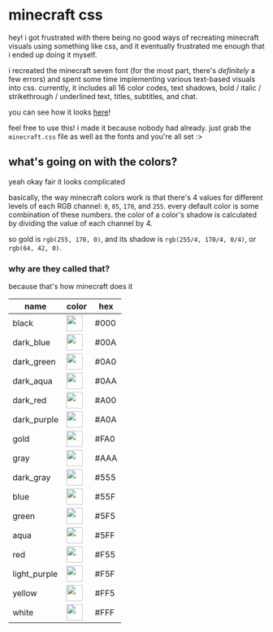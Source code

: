 # minecraft css

hey! i got frustrated with there being no good ways of recreating minecraft visuals using something like css, and it eventually frustrated me enough that i ended up doing it myself.

i recreated the minecraft seven font (for the most part, there's *definitely* a few errors) and spent some time implementing various text-based visuals into css. currently, it includes all 16 color codes, text shadows, bold / italic / strikethrough / underlined text, titles, subtitles, and chat.

you can see how it looks [here](https://goldstargloww.github.io/minecraft-css/)!

feel free to use this! i made it because nobody had already. just grab the `minecraft.css` file as well as the fonts and you're all set :>

## what's going on with the colors?

yeah okay fair it looks complicated

basically, the way minecraft colors work is that there's 4 values for different levels of each RGB channel: `0`, `85`, `170`, and `255`. every default color is some combination of these numbers. the color of a color's shadow is calculated by dividing the value of each channel by 4. 

so gold is `rgb(255, 170, 0)`, and its shadow is `rgb(255/4, 170/4, 0/4)`, or `rgb(64, 42, 0)`.

### why are they called that?

because that's how minecraft does it

| name | color | hex
| -- | -- | --
| black | <img src="https://color.petalss.me/000000.png" width="32"> | #000
| dark_blue | <img src="https://color.petalss.me/0000AA.png" width="32"> | #00A
| dark_green | <img src="https://color.petalss.me/00AA00.png" width="32"> | #0A0
| dark_aqua | <img src="https://color.petalss.me/00AAAA.png" width="32"> | #0AA
| dark_red | <img src="https://color.petalss.me/AA0000.png" width="32"> | #A00
| dark_purple | <img src="https://color.petalss.me/AA00AA.png" width="32"> | #A0A
| gold | <img src="https://color.petalss.me/FFAA00.png" width="32"> | #FA0
| gray | <img src="https://color.petalss.me/AAAAAA.png" width="32"> | #AAA
| dark_gray | <img src="https://color.petalss.me/555555.png" width="32"> | #555
| blue | <img src="https://color.petalss.me/5555FF.png" width="32"> | #55F
| green | <img src="https://color.petalss.me/55FF55.png" width="32"> | #5F5
| aqua | <img src="https://color.petalss.me/55FFFF.png" width="32"> | #5FF
| red | <img src="https://color.petalss.me/FF5555.png" width="32"> | #F55
| light_purple | <img src="https://color.petalss.me/FF55FF.png" width="32"> | #F5F
| yellow | <img src="https://color.petalss.me/FFFF55.png" width="32"> | #FF5
| white | <img src="https://color.petalss.me/FFFFFF.png" width="32"> | #FFF